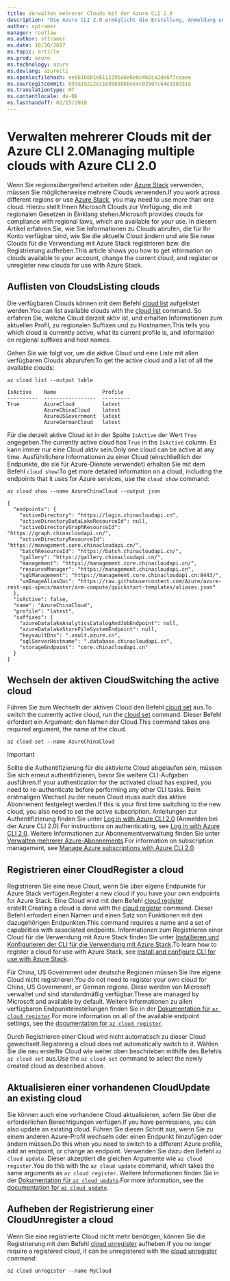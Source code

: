 ```yaml
---
title: Verwalten mehrerer Clouds mit der Azure CLI 2.0
description: "Die Azure CLI 2.0 ermöglicht die Erstellung, Anmeldung und Verwaltung von bzw. bei mehreren Clouds."
author: sptramer
manager: routlaw
ms.author: sttramer
ms.date: 10/20/2017
ms.topic: article
ms.prod: azure
ms.technology: azure
ms.devlang: azurecli
ms.openlocfilehash: ee6b1b6b1e611229ba6e6e0c4b2ca2de6f7ceaee
ms.sourcegitcommit: b93a19222e116d5880bbe64c03507c64e190331e
ms.translationtype: HT
ms.contentlocale: de-DE
ms.lasthandoff: 02/15/2018
---
```

# <a name="managing-multiple-clouds-with-azure-cli-20"></a><span data-ttu-id="fa21f-103">Verwalten mehrerer Clouds mit der Azure CLI 2.0</span><span class="sxs-lookup"><span data-stu-id="fa21f-103">Managing multiple clouds with Azure CLI 2.0</span></span>

<span data-ttu-id="fa21f-104">Wenn Sie regionsübergreifend arbeiten oder [Azure Stack](https://docs.microsoft.com/azure/azure-stack/user/) verwenden, müssen Sie möglicherweise mehrere Clouds verwenden.</span><span class="sxs-lookup"><span data-stu-id="fa21f-104">If you work across different regions or use [Azure Stack](https://docs.microsoft.com/azure/azure-stack/user/), you may need to use more than one cloud.</span></span> <span data-ttu-id="fa21f-105">Hierzu stellt Ihnen Microsoft Clouds zur Verfügung, die mit regionalen Gesetzen in Einklang stehen.</span><span class="sxs-lookup"><span data-stu-id="fa21f-105">Microsoft provides clouds for compliance with regional laws, which are available for your use.</span></span> <span data-ttu-id="fa21f-106">In diesem Artikel erfahren Sie, wie Sie Informationen zu Clouds abrufen, die für Ihr Konto verfügbar sind, wie Sie die aktuelle Cloud ändern und wie Sie neue Clouds für die Verwendung mit Azure Stack registrieren bzw. die Registrierung aufheben.</span><span class="sxs-lookup"><span data-stu-id="fa21f-106">This article shows you how to get information on clouds available to your account, change the current cloud, and register or unregister new clouds for use with Azure Stack.</span></span>

## <a name="listing-clouds"></a><span data-ttu-id="fa21f-107">Auflisten von Clouds</span><span class="sxs-lookup"><span data-stu-id="fa21f-107">Listing clouds</span></span>

<span data-ttu-id="fa21f-108">Die verfügbaren Clouds können mit dem Befehl [cloud list](/cli/azure/cloud#list) aufgelistet werden.</span><span class="sxs-lookup"><span data-stu-id="fa21f-108">You can list available clouds with the [cloud list](/cli/azure/cloud#list) command.</span></span> <span data-ttu-id="fa21f-109">So erfahren Sie, welche Cloud derzeit aktiv ist, und erhalten Informationen zum aktuellen Profil, zu regionalen Suffixen und zu Hostnamen.</span><span class="sxs-lookup"><span data-stu-id="fa21f-109">This tells you which cloud is currently active, what its current profile is, and information on regional suffixes and host names.</span></span>

<span data-ttu-id="fa21f-110">Gehen Sie wie folgt vor, um die aktive Cloud und eine Liste mit allen verfügbaren Clouds abzurufen:</span><span class="sxs-lookup"><span data-stu-id="fa21f-110">To get the active cloud and a list of all the available clouds:</span></span>

```azurecli
az cloud list --output table
```

```output
IsActive    Name               Profile
----------  -----------------  ---------
True        AzureCloud         latest
            AzureChinaCloud    latest
            AzureUSGovernment  latest
            AzureGermanCloud   latest
```

<span data-ttu-id="fa21f-111">Für die derzeit aktive Cloud ist in der Spalte `IsActive` der Wert `True` angegeben.</span><span class="sxs-lookup"><span data-stu-id="fa21f-111">The currently active cloud has `True` in the `IsActive` column.</span></span> <span data-ttu-id="fa21f-112">Es kann immer nur eine Cloud aktiv sein.</span><span class="sxs-lookup"><span data-stu-id="fa21f-112">Only one cloud can be active at any time.</span></span> <span data-ttu-id="fa21f-113">Ausführlichere Informationen zu einer Cloud (einschließlich der Endpunkte, die sie für Azure-Dienste verwendet) erhalten Sie mit dem Befehl `cloud show`:</span><span class="sxs-lookup"><span data-stu-id="fa21f-113">To get more detailed information on a cloud, including the endpoints that it uses for Azure services, use the `cloud show` command:</span></span>

```azurecli
az cloud show --name AzureChinaCloud --output json
```

```output
{
  "endpoints": {
    "activeDirectory": "https://login.chinacloudapi.cn",
    "activeDirectoryDataLakeResourceId": null,
    "activeDirectoryGraphResourceId": "https://graph.chinacloudapi.cn/",
    "activeDirectoryResourceId": "https://management.core.chinacloudapi.cn/",
    "batchResourceId": "https://batch.chinacloudapi.cn/",
    "gallery": "https://gallery.chinacloudapi.cn/",
    "management": "https://management.core.chinacloudapi.cn/",
    "resourceManager": "https://management.chinacloudapi.cn",
    "sqlManagement": "https://management.core.chinacloudapi.cn:8443/",
    "vmImageAliasDoc": "https://raw.githubusercontent.com/Azure/azure-rest-api-specs/master/arm-compute/quickstart-templates/aliases.json"
  },
  "isActive": false,
  "name": "AzureChinaCloud",
  "profile": "latest",
  "suffixes": {
    "azureDatalakeAnalyticsCatalogAndJobEndpoint": null,
    "azureDatalakeStoreFileSystemEndpoint": null,
    "keyvaultDns": ".vault.azure.cn",
    "sqlServerHostname": ".database.chinacloudapi.cn",
    "storageEndpoint": "core.chinacloudapi.cn"
  }
}
```

## <a name="switching-the-active-cloud"></a><span data-ttu-id="fa21f-114">Wechseln der aktiven Cloud</span><span class="sxs-lookup"><span data-stu-id="fa21f-114">Switching the active cloud</span></span>

<span data-ttu-id="fa21f-115">Führen Sie zum Wechseln der aktiven Cloud den Befehl [cloud set](/cli/azure/cloud#set) aus.</span><span class="sxs-lookup"><span data-stu-id="fa21f-115">To switch the currently active cloud, run the [cloud set](/cli/azure/cloud#set) command.</span></span> <span data-ttu-id="fa21f-116">Dieser Befehl erfordert ein Argument: den Namen der Cloud.</span><span class="sxs-lookup"><span data-stu-id="fa21f-116">This command takes one required argument, the name of the cloud.</span></span>

```azurecli
az cloud set --name AzureChinaCloud
```

> [!IMPORTANT]
> <span data-ttu-id="fa21f-117">Sollte die Authentifizierung für die aktivierte Cloud abgelaufen sein, müssen Sie sich erneut authentifizieren, bevor Sie weitere CLI-Aufgaben ausführen.</span><span class="sxs-lookup"><span data-stu-id="fa21f-117">If your authentication for the activated cloud has expired, you need to re-authenticate before performing any other CLI tasks.</span></span> <span data-ttu-id="fa21f-118">Beim erstmaligen Wechsel zu der neuen Cloud muss auch das aktive Abonnement festgelegt werden.</span><span class="sxs-lookup"><span data-stu-id="fa21f-118">If this is your first time switching to the new cloud, you also need to set the active subscription.</span></span>
> <span data-ttu-id="fa21f-119">Anleitungen zur Authentifizierung finden Sie unter [Log in with Azure CLI 2.0](authenticate-azure-cli.md) (Anmelden bei der Azure CLI 2.0).</span><span class="sxs-lookup"><span data-stu-id="fa21f-119">For instructions on authenticating, see [Log in with Azure CLI 2.0](authenticate-azure-cli.md).</span></span> <span data-ttu-id="fa21f-120">Weitere Informationen zur Abonnementverwaltung finden Sie unter [Verwalten mehrerer Azure-Abonnements](manage-azure-subscriptions-azure-cli.md).</span><span class="sxs-lookup"><span data-stu-id="fa21f-120">For information on subscription management, see [Manage Azure subscriptions with Azure CLI 2.0](manage-azure-subscriptions-azure-cli.md)</span></span>

## <a name="register-a-cloud"></a><span data-ttu-id="fa21f-121">Registrieren einer Cloud</span><span class="sxs-lookup"><span data-stu-id="fa21f-121">Register a cloud</span></span>

<span data-ttu-id="fa21f-122">Registrieren Sie eine neue Cloud, wenn Sie über eigene Endpunkte für Azure Stack verfügen.</span><span class="sxs-lookup"><span data-stu-id="fa21f-122">Register a new cloud if you have your own endpoints for Azure Stack.</span></span> <span data-ttu-id="fa21f-123">Eine Cloud wird mit dem Befehl [cloud register](/cli/azure/cloud#register) erstellt.</span><span class="sxs-lookup"><span data-stu-id="fa21f-123">Creating a cloud is done with the [cloud register](/cli/azure/cloud#register) command.</span></span> <span data-ttu-id="fa21f-124">Dieser Befehl erfordert einen Namen und einen Satz von Funktionen mit den dazugehörigen Endpunkten.</span><span class="sxs-lookup"><span data-stu-id="fa21f-124">This command requires a name and a set of capabilities with associated endpoints.</span></span> <span data-ttu-id="fa21f-125">Informationen zum Registrieren einer Cloud für die Verwendung mit Azure Stack finden Sie unter [Installieren und Konfigurieren der CLI für die Verwendung mit Azure Stack](/azure/azure-stack/user/azure-stack-connect-cli#connect-to-azure-stack).</span><span class="sxs-lookup"><span data-stu-id="fa21f-125">To learn how to register a cloud for use with Azure Stack, see [Install and configure CLI for use with Azure Stack](/azure/azure-stack/user/azure-stack-connect-cli#connect-to-azure-stack).</span></span>

<span data-ttu-id="fa21f-126">Für China, US Government oder deutsche Regionen müssen Sie Ihre eigene Cloud nicht registrieren.</span><span class="sxs-lookup"><span data-stu-id="fa21f-126">You do not need to register your own cloud for China, US Government, or German regions.</span></span> <span data-ttu-id="fa21f-127">Diese werden von Microsoft verwaltet und sind standardmäßig verfügbar.</span><span class="sxs-lookup"><span data-stu-id="fa21f-127">These are managed by Microsoft and available by default.</span></span>  <span data-ttu-id="fa21f-128">Weitere Informationen zu allen verfügbaren Endpunkteinstellungen finden Sie in der [Dokumentation für `az cloud register`](/cli/azure/cloud?view=azure-cli-latest#az_cloud_register).</span><span class="sxs-lookup"><span data-stu-id="fa21f-128">For more information on all of the available endpoint settings, see the [documentation for `az cloud register`](/cli/azure/cloud?view=azure-cli-latest#az_cloud_register).</span></span>

<span data-ttu-id="fa21f-129">Durch Registrieren einer Cloud wird nicht automatisch zu dieser Cloud gewechselt.</span><span class="sxs-lookup"><span data-stu-id="fa21f-129">Registering a cloud does not automatically switch to it.</span></span> <span data-ttu-id="fa21f-130">Wählen Sie die neu erstellte Cloud wie weiter oben beschrieben mithilfe des Befehls `az cloud set` aus.</span><span class="sxs-lookup"><span data-stu-id="fa21f-130">Use the `az cloud set` command to select the newly created cloud as described above.</span></span>

## <a name="update-an-existing-cloud"></a><span data-ttu-id="fa21f-131">Aktualisieren einer vorhandenen Cloud</span><span class="sxs-lookup"><span data-stu-id="fa21f-131">Update an existing cloud</span></span>

<span data-ttu-id="fa21f-132">Sie können auch eine vorhandene Cloud aktualisieren, sofern Sie über die erforderlichen Berechtigungen verfügen.</span><span class="sxs-lookup"><span data-stu-id="fa21f-132">If you have permissions, you can also update an existing cloud.</span></span> <span data-ttu-id="fa21f-133">Führen Sie diesen Schritt aus, wenn Sie zu einem anderen Azure-Profil wechseln oder einen Endpunkt hinzufügen oder ändern müssen.</span><span class="sxs-lookup"><span data-stu-id="fa21f-133">Do this when you need to switch to a different Azure profile, add an endpoint, or change an endpoint.</span></span>
<span data-ttu-id="fa21f-134">Verwenden Sie dazu den Befehl `az cloud update`. Dieser akzeptiert die gleichen Argumente wie `az cloud register`.</span><span class="sxs-lookup"><span data-stu-id="fa21f-134">You do this with the `az cloud update` command, which takes the same arguments as `az cloud register`.</span></span> <span data-ttu-id="fa21f-135">Weitere Informationen finden Sie in der [Dokumentation für `az cloud update`](/cli/azure/cloud?view=azure-cli-latest#az_cloud_update).</span><span class="sxs-lookup"><span data-stu-id="fa21f-135">For more information, see the [documentation for `az cloud update`](/cli/azure/cloud?view=azure-cli-latest#az_cloud_update).</span></span>

## <a name="unregister-a-cloud"></a><span data-ttu-id="fa21f-136">Aufheben der Registrierung einer Cloud</span><span class="sxs-lookup"><span data-stu-id="fa21f-136">Unregister a cloud</span></span>

<span data-ttu-id="fa21f-137">Wenn Sie eine registrierte Cloud nicht mehr benötigen, können Sie die Registrierung mit dem Befehl [cloud unregister](/cli/azure/cloud#unregister) aufheben:</span><span class="sxs-lookup"><span data-stu-id="fa21f-137">If you no longer require a registered cloud, it can be unregistered with the [cloud unregister](/cli/azure/cloud#unregister) command:</span></span>

```azurecli
az cloud unregister --name MyCloud
```
